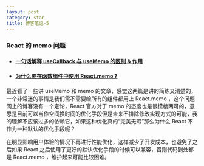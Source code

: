 ```yaml
---
layout: post
category: star
title: 博客笔记-5
---
```


### React 的 memo 问题

- #### [一句话解释 useCallback 与 useMemo 的区别 & 作用](https://markdowner.net/article/153901518641561600)

- #### [为什么要在函数组件中使用 React.memo ?](https://juejin.cn/post/6917629321112731662)

最近看了一些讲 useMemo 和 memo 的文章，感觉这两篇是讲的简练又清楚的，一个非常迷的事情是我们需不需要给所有的组件都用上 React.memo ，这个问题网上的博客没有一个定论，React 官方对于 memo 的态度也是很模棱两可的，意思是目前可以当作空间换时间的优化手段但是未来不排除修改实现方式的可能，我的理解不应该过多的依赖它，如果这种优化真的“完美无瑕”那么为什么 React 不作为一种默认的优化手段呢？

在明显影响用户体验的情况下再进行性能优化，这样减少了开发成本，也避免了之后如果 React 之后使用了更好的默认优化手段的时候可以兼容，否则代码到处都是 React.memo ，维护起来可能比较困难。



